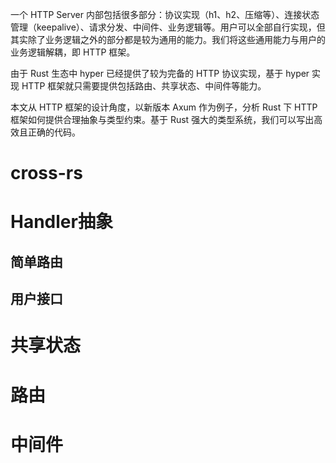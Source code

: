 一个 HTTP Server 内部包括很多部分：协议实现（h1、h2、压缩等）、连接状态管理（keepalive）、请求分发、中间件、业务逻辑等。用户可以全部自行实现，但其实除了业务逻辑之外的部分都是较为通用的能力。我们将这些通用能力与用户的业务逻辑解耦，即 HTTP 框架。

由于 Rust 生态中 hyper 已经提供了较为完备的 HTTP 协议实现，基于 hyper 实现 HTTP 框架就只需要提供包括路由、共享状态、中间件等能力。

本文从 HTTP 框架的设计角度，以新版本 Axum 作为例子，分析 Rust 下 HTTP 框架如何提供合理抽象与类型约束。基于 Rust 强大的类型系统，我们可以写出高效且正确的代码。

# cross-rs

# Handler抽象

## 简单路由

## 用户接口

# 共享状态

# 路由

# 中间件

